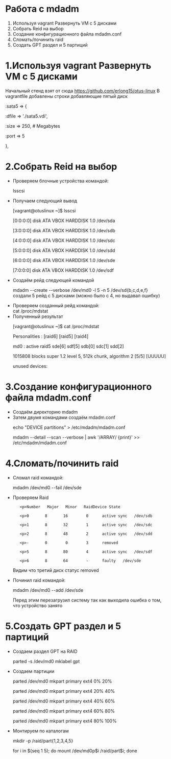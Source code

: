 # Работа с mdadm
<ol>
  <li>Используя vagrant Развернуть VM с 5 дисками</li>
  <li>Собрать Reid на выбор</li>
  <li>Создание конфигурационного файла mdadm.conf</li>
  <li>Сломать/починить raid</li>
  <li>Создать GPT раздел и 5 партиций</li>
</ol>

# 1.Используя vagrant Развернуть VM с 5 дисками
Начальный стенд взят от сюда  https://github.com/erlong15/otus-linux
В vagrantfile добавлены строки добавляющие пятый диск
<p>:sata5 => {<br>
                        <p>:dfile => './sata5.vdi',
                        <p>:size => 250, # Megabytes
                        <p>:port => 5
                        <p> },
                          
# 2.Собрать Reid на выбор
<ul>                          
<li>Проверяем блочные устройства командой:</li>
<p>lsscsi<br>
<li>Получаем следующий вывод</li>
<p>[vagrant@otuslinux ~]$ lsscsi<br>
<p>[0:0:0:0]    disk    ATA      VBOX HARDDISK    1.0   /dev/sda
<p>[3:0:0:0]    disk    ATA      VBOX HARDDISK    1.0   /dev/sdb
<p>[4:0:0:0]    disk    ATA      VBOX HARDDISK    1.0   /dev/sdc
<p>[5:0:0:0]    disk    ATA      VBOX HARDDISK    1.0   /dev/sdd
<p>[6:0:0:0]    disk    ATA      VBOX HARDDISK    1.0   /dev/sde
<p>[7:0:0:0]    disk    ATA      VBOX HARDDISK    1.0   /dev/sdf
  
<li>Создаём рейд следующей командой</li>  
<p>mdadm --create --verbose /dev/md0 -l 5 -n 5 /dev/sd{b,c,d,e,f}<br>
 создали 5 рейд с 5 дисками (можно было с 4, но выдавал ошибку)
 
<li>Проверяем созданный рейд командой:</li>
cat /proc/mdstat 
<li>Полученный результат</li>
<p>[vagrant@otuslinux ~]$ cat /proc/mdstat<br>
<p>Personalities : [raid6] [raid5] [raid4]
<p>md0 : active raid5 sde[6] sdf[5] sdb[0] sdc[1] sdd[2]
      <p>1015808 blocks super 1.2 level 5, 512k chunk, algorithm 2 [5/5] [UUUUU]
<p>unused devices: <none>    
</ul>
  
# 3.Создание конфигурационного файла mdadm.conf
<ul>
<li>Создаём директорию mdadm</li>  
<li>Затем двумя командами создаём mdadm.conf</li>  
<p>echo "DEVICE partitions" > /etc/mdadm/mdadm.conf<br>
<p>mdadm --detail --scan --verbose | awk '/ARRAY/ {print}' >> /etc/mdadm/mdadm.conf<br>  
</ul>  

# 4.Сломать/починить raid
<ul>
<li>Сломал raid командой:</li>
<p>mdadm /dev/md0 --fail /dev/sde<br>
<li>Проверяем Raid</li>
  
       <p>Number   Major   Minor   RaidDevice State
   
       <p>0       8       16        0      active sync   /dev/sdb
         
       <p>1       8       32        1      active sync   /dev/sdc
         
       <p>2       8       48        2      active sync   /dev/sdd
         
       <p>-       0        0        3      removed
         
       <p>5       8       80        4      active sync   /dev/sdf

       <p>6       8       64        -      faulty   /dev/sde 
         
Видим что третий диск статус removed
<li>Починил raid командой:</li>         
<p>mdadm /dev/md0 --add /dev/sde
  
Перед этим перезагрузил систему так как выходила ошибка о том, что устройство занято  
</ul>  

# 5.Создать GPT раздел и 5 партиций
<ul>
<li>Создаем раздел GPT на RAID</li>
<p>parted -s /dev/md0 mklabel gpt<br>  
<li>Создаем партиции</li>
<p>parted /dev/md0 mkpart primary ext4 0% 20%<br>
<p>parted /dev/md0 mkpart primary ext4 20% 40%<br>  
<p>parted /dev/md0 mkpart primary ext4 40% 60%<br>  
<p>parted /dev/md0 mkpart primary ext4 60% 80%<br>
<p>parted /dev/md0 mkpart primary ext4 80% 100%<br>  
<li>Монтируем по каталогам</li> 
<p>mkdir -p /raid/part{1,2,3,4,5}<br>
<p> for i in $(seq 1 5); do mount /dev/md0p$i /raid/part$i; done<br>  
</ul>  
